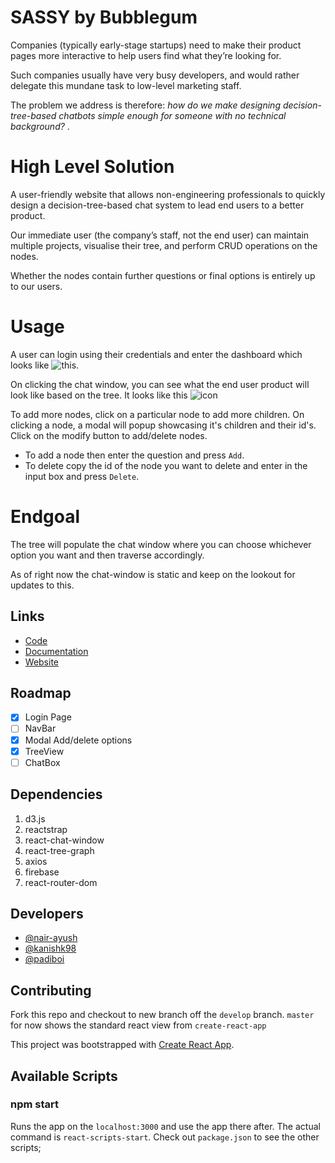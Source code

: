 # SASSY by Bubblegum

Companies (typically early-stage startups) need to make their product pages more interactive to help users find what they’re looking for. 

Such companies usually have very busy developers, and would rather delegate this mundane task to low-level marketing staff. 

The problem we address is therefore: *how do we make designing decision-tree-based chatbots simple enough for someone with no technical background?*
.

# High Level Solution
A user-friendly website that allows non-engineering professionals to quickly design a decision-tree-based chat system to lead end users to a better product. 

Our immediate user (the company’s staff, not the end user) can maintain multiple projects, visualise their tree, and perform CRUD operations on the nodes. 

Whether the nodes contain further questions or final options is entirely up to our users.

# Usage
A user can login using their credentials and enter the dashboard which looks like ![this](screenshots/dashboard.png/ "Dashboard"). 

On clicking the chat window, you can see what the end user product will look like based on the tree. It looks like this ![icon](screenshots/chatwindow.png/ "Chat Window")

To add more nodes, click on a particular node to add more children. On clicking a node, a modal will popup showcasing it's children and their id's. Click on the modify button to add/delete nodes. 
* To add a node then enter the question and press `Add`.
* To delete copy the id of the node you want to delete and enter in the input box and press `Delete`.

# Endgoal
The tree will populate the chat window where you can choose whichever option you want and then traverse accordingly.

As of right now the chat-window is static and keep on the lookout for updates to this.

## Links
* [Code](src/)
* [Documentation]()
* [Website]()

## Roadmap

- [X] Login Page
- [ ] NavBar
- [X] Modal Add/delete options
- [X] TreeView
- [ ] ChatBox

## Dependencies

1. d3.js
2. reactstrap
3. react-chat-window
4. react-tree-graph
5. axios
6. firebase
7. react-router-dom

## Developers
* [@nair-ayush](https://github.com/nair-ayush/)
* [@kanishk98](https://github.com/kanishk98/)
* [@padiboi](https://github.com/padiboi/)
## Contributing

Fork this repo and checkout to new branch off the `develop` branch. `master` for now shows the standard react view from `create-react-app`

This project was bootstrapped with [Create React App](https://github.com/facebook/create-react-app).

## Available Scripts

### npm start
Runs the app on the `localhost:3000` and use the app there after. The actual command is `react-scripts-start`. Check out `package.json` to see the other scripts;
